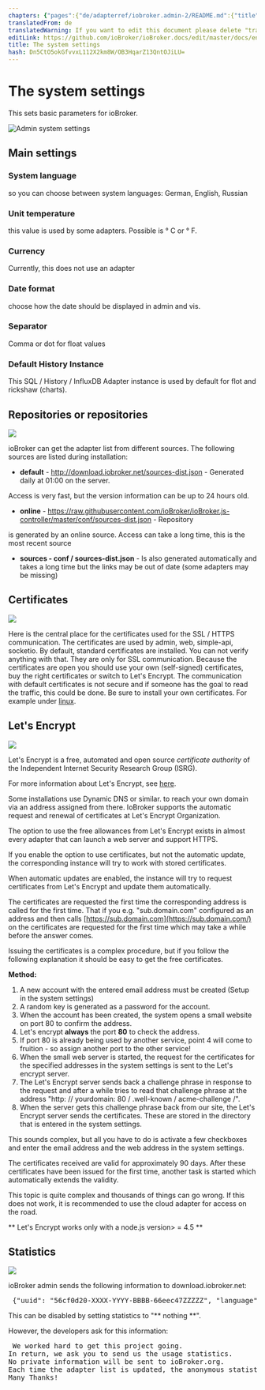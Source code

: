 ```yaml
---
chapters: {"pages":{"de/adapterref/iobroker.admin-2/README.md":{"title":{"de":"no title"},"content":"de/adapterref/iobroker.admin-2/README.md"},"de/adapterref/iobroker.admin-2/admin/tab-adapters.md":{"title":{"de":"Der Reiter Adapter"},"content":"de/adapterref/iobroker.admin-2/admin/tab-adapters.md"},"de/adapterref/iobroker.admin-2/admin/tab-instances.md":{"title":{"de":"Der Reiter Instanzen"},"content":"de/adapterref/iobroker.admin-2/admin/tab-instances.md"},"de/adapterref/iobroker.admin-2/admin/tab-objects.md":{"title":{"de":"Der Reiter Objekte"},"content":"de/adapterref/iobroker.admin-2/admin/tab-objects.md"},"de/adapterref/iobroker.admin-2/admin/tab-states.md":{"title":{"de":"Der Reiter Zustände"},"content":"de/adapterref/iobroker.admin-2/admin/tab-states.md"},"de/adapterref/iobroker.admin-2/admin/tab-groups.md":{"title":{"de":"Der Reiter Gruppen"},"content":"de/adapterref/iobroker.admin-2/admin/tab-groups.md"},"de/adapterref/iobroker.admin-2/admin/tab-users.md":{"title":{"de":"Der Reiter Benutzer"},"content":"de/adapterref/iobroker.admin-2/admin/tab-users.md"},"de/adapterref/iobroker.admin-2/admin/tab-events.md":{"title":{"de":"Der Reiter Ereignisse"},"content":"de/adapterref/iobroker.admin-2/admin/tab-events.md"},"de/adapterref/iobroker.admin-2/admin/tab-hosts.md":{"title":{"de":"Der Reiter Hosts"},"content":"de/adapterref/iobroker.admin-2/admin/tab-hosts.md"},"de/adapterref/iobroker.admin-2/admin/tab-enums.md":{"title":{"de":"Der Reiter Aufzählungen"},"content":"de/adapterref/iobroker.admin-2/admin/tab-enums.md"},"de/adapterref/iobroker.admin-2/admin/tab-log.md":{"title":{"de":"Der Reiter Log"},"content":"de/adapterref/iobroker.admin-2/admin/tab-log.md"},"de/adapterref/iobroker.admin-2/admin/tab-system.md":{"title":{"de":"Die Systemeinstellungen"},"content":"de/adapterref/iobroker.admin-2/admin/tab-system.md"}}}
translatedFrom: de
translatedWarning: If you want to edit this document please delete "translatedFrom" field, elsewise this document will be translated automatically again
editLink: https://github.com/ioBroker/ioBroker.docs/edit/master/docs/en/adapterref/iobroker.admin-2/admin/tab-system.md
title: The system settings
hash: Dn5CtO5okGfvvxL112X2km8W/OB3HqarZ13QntOJiLU=
---
```

# The system settings
This sets basic parameters for ioBroker.

![Admin system settings](../../../../de/adapterref/iobroker.admin-2/admin/img/tab-system_Systemeinstellungen.jpg)

## Main settings
### System language
so you can choose between system languages: German, English, Russian

### Unit temperature
this value is used by some adapters. Possible is ° C or ° F.

### Currency
Currently, this does not use an adapter

### Date format
choose how the date should be displayed in admin and vis.

### Separator
Comma or dot for float values

### Default History Instance
This SQL / History / InfluxDB Adapter instance is used by default for flot and rickshaw (charts).

## Repositories or repositories
![](../../../../de/adapterref/iobroker.admin-2/admin/img/tab-system_Verwahrungsorte2.jpg)

ioBroker can get the adapter list from different sources. The following sources are listed during installation:

* **default** - http://download.iobroker.net/sources-dist.json - Generated daily at 01:00 on the server.

Access is very fast, but the version information can be up to 24 hours old.

* **online** - https://raw.githubusercontent.com/ioBroker/ioBroker.js-controller/master/conf/sources-dist.json - Repository

is generated by an online source. Access can take a long time, this is the most recent source

* **sources - conf / sources-dist.json** - Is also generated automatically and takes a long time but the links may be out of date (some adapters may be missing)

## Certificates
![](../../../../de/adapterref/iobroker.admin-2/admin/img/tab-system_2017-01-19-09_33_54-ioBroker.jpg)

Here is the central place for the certificates used for the SSL / HTTPS communication. The certificates are used by admin, web, simple-api, socketio. By default, standard certificates are installed. You can not verify anything with that. They are only for SSL communication. Because the certificates are open you should use your own (self-signed) certificates, buy the right certificates or switch to Let's Encrypt. The communication with default certificates is not secure and if someone has the goal to read the traffic, this could be done. Be sure to install your own certificates. For example under [linux](http://guides.intertech.de/ssl_certificate_self.html).

## Let's Encrypt
![](../../../../de/adapterref/iobroker.admin-2/admin/img/tab-system_2017-01-19-09_40_07-ioBroker.jpg)

Let's Encrypt is a free, automated and open source _certificate authority_ of the Independent Internet Security Research Group (ISRG).

For more information about Let's Encrypt, see [here](https://letsencrypt.org/).

Some installations use Dynamic DNS or similar. to reach your own domain via an address assigned from there. IoBroker supports the automatic request and renewal of certificates at Let's Encrypt Organization.

The option to use the free allowances from Let's Encrypt exists in almost every adapter that can launch a web server and support HTTPS.

If you enable the option to use certificates, but not the automatic update, the corresponding instance will try to work with stored certificates.

When automatic updates are enabled, the instance will try to request certificates from Let's Encrypt and update them automatically.

The certificates are requested the first time the corresponding address is called for the first time. That if you e.g. "sub.domain.com" configured as an address and then calls [https://sub.domain.com](https://sub.domain.com/) on the certificates are requested for the first time which may take a while before the answer comes.

Issuing the certificates is a complex procedure, but if you follow the following explanation it should be easy to get the free certificates.

**Method:**

1. A new account with the entered email address must be created (Setup in the system settings)
2. A random key is generated as a password for the account.
3. When the account has been created, the system opens a small website on port 80 to confirm the address.
4. Let's encrypt **always** the port **80** to check the address.
5. If port 80 is already being used by another service, point 4 will come to fruition - so assign another port to the other service!
6. When the small web server is started, the request for the certificates for the specified addresses in the system settings is sent to the Let's encrypt server.
7. The Let's Encrypt server sends back a challenge phrase in response to the request and after a while tries to read that challenge phrase at the address "http: // yourdomain: 80 / .well-known / acme-challenge /".
8. When the server gets this challenge phrase back from our site, the Let's Encrypt server sends the certificates. These are stored in the directory that is entered in the system settings.

This sounds complex, but all you have to do is activate a few checkboxes and enter the email address and the web address in the system settings.

The certificates received are valid for approximately 90 days. After these certificates have been issued for the first time, another task is started which automatically extends the validity.

This topic is quite complex and thousands of things can go wrong. If this does not work, it is recommended to use the cloud adapter for access on the road.

** Let's Encrypt works only with a node.js version> = 4.5 **

## Statistics
![](../../../../de/adapterref/iobroker.admin-2/admin/img/tab-system_2017-01-19-09_48_46-ioBroker.jpg)

ioBroker admin sends the following information to download.iobroker.net:

<pre> {&quot;uuid&quot;: &quot;56cf0d20-XXXX-YYYY-BBBB-66eec47ZZZZZ&quot;, &quot;language&quot;: &quot;de&quot;, &quot;hosts&quot;: [{&quot;version&quot;: &quot;0.15.1&quot;, &quot;platform&quot;: &quot;Javascript / Node. js &quot;,&quot; type &quot;:&quot; win32 &quot;}],&quot; adapters &quot;: {&quot; admin &quot;: {&quot; version &quot;:&quot; 1.0.2 &quot;,&quot; platform &quot;:&quot; Javascript / Node.js &quot;},&quot; hm-rpc &quot;: {&quot; version &quot;:&quot; 1.1.2 &quot;,&quot; platform &quot;:&quot; Javascript / Node.js &quot;}}} </pre>

This can be disabled by setting statistics to "** nothing **".

However, the developers ask for this information:

<pre> We worked hard to get this project going.
In return, we ask you to send us the usage statistics.
No private information will be sent to ioBroker.org.
Each time the adapter list is updated, the anonymous statistics are also sent.
Many Thanks! </pre>
